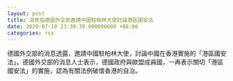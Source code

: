```yaml
---
layout: post
title: 消息指德國外交部邀請中國駐柏林大使討論港區國安法
date: 2020-07-10 23:39:39.000000000 +08:00
categories: rss
---
```


德國外交部的消息透露，邀請中國駐柏林大使，討論中國在香港實施的「港區國安法」。德國外交部的消息人士表示，德國政府與歐盟成員國，一再表示關切「港區國安法」的實施，認為有關法例破懷香港的自治。
